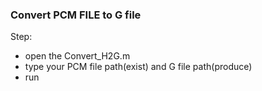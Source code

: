 ### Convert PCM FILE to G file

Step:
- open the Convert_H2G.m
- type your PCM file path(exist) and G file path(produce)
- run 

